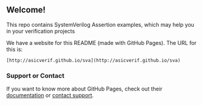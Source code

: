 ## Welcome! 

This repo contains SystemVerilog Assertion examples, which may help you in your verification projects

We have a website for this README (made with GitHub Pages). The URL for this is: 

```
[http://asicverif.github.io/sva](http://asicverif.github.io/sva)
```

### Support or Contact

If you want to know more about GitHub Pages, check out their [documentation](https://help.github.com/categories/github-pages-basics/) or [contact support](https://github.com/contact).
